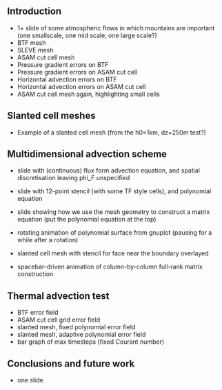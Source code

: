 Introduction
------------

* 1+ slide of some atmospheric flows in which mountains are important (one smallscale, one mid scale, one large scale?)
* BTF mesh
* SLEVE mesh
* ASAM cut cell mesh
* Pressure gradient errors on BTF
* Pressure gradient errors on ASAM cut cell
* Horizontal advection errors on BTF
* Horizontal advection errors on ASAM cut cell
* ASAM cut cell mesh again, highlighting small cells

Slanted cell meshes
-------------------

* Example of a slanted cell mesh (from the h0=1km, dz=250m test?)

Multidimensional advection scheme
---------------------------------

* slide with (continuous) flux form advection equation, and spatial discretisation leaving phi\_F unspecified
* slide with 12-point stencil (with some TF style cells), and polynomial equation
* slide showing how we use the mesh geometry to construct a matrix equation (put the polynomial equation at the top)
* rotating animation of polynomial surface from gnuplot (pausing for a while after a rotation)

* slanted cell mesh with stencil for face near the boundary overlayed
* spacebar-driven animation of column-by-column full-rank matrix construction

Thermal advection test
----------------------

* BTF error field
* ASAM cut cell grid error field
* slanted mesh, fixed polynomial error field
* slanted mesh, adaptive polynomial error field
* bar graph of max timesteps (fixed Courant number)

Conclusions and future work
---------------------------

* one slide
